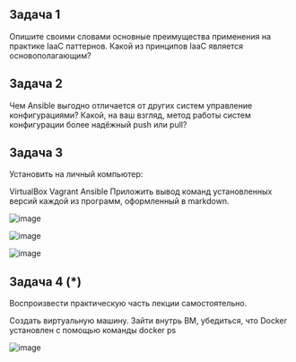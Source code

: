 ## Задача 1  
Опишите своими словами основные преимущества применения на практике IaaC паттернов.
Какой из принципов IaaC является основополагающим?


## Задача 2  
Чем Ansible выгодно отличается от других систем управление конфигурациями?
Какой, на ваш взгляд, метод работы систем конфигурации более надёжный push или pull?


## Задача 3  
Установить на личный компьютер:

VirtualBox
Vagrant
Ansible
Приложить вывод команд установленных версий каждой из программ, оформленный в markdown.

![image](https://user-images.githubusercontent.com/93157702/167790125-4ab74fc7-5dbd-433a-b6c1-7874b192955d.png)

![image](https://user-images.githubusercontent.com/93157702/167790169-9cc2bb98-e5e4-4d3b-81bf-4e7f01faa14c.png)

![image](https://user-images.githubusercontent.com/93157702/167790204-0e7f9c1f-ef10-4a02-aae3-0e410f9a580e.png)


## Задача 4 (*)  
Воспроизвести практическую часть лекции самостоятельно.

Создать виртуальную машину.
Зайти внутрь ВМ, убедиться, что Docker установлен с помощью команды
docker ps

![image](https://user-images.githubusercontent.com/93157702/167790414-9b11d6b4-4d53-463c-aebd-b3034c28011d.png)
